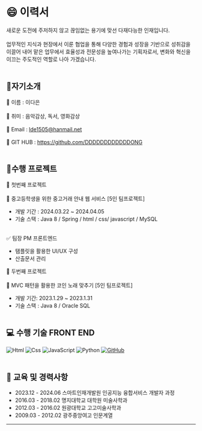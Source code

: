 
# 😄 이력서
새로운 도전에 주저하지 않고 끊임없는 용기에 맞선 다재다능한 인재입니다.
<br></br>
업무적인 지식과 현장에서 이룬 협업을 통해 다양한 경험과 성장을 기반으로 성취감을 이끌어 내어 맡은 업무에서 효율성과 전문성을 높여나가는 기획자로서, 변화와 혁신을 이끄는 주도적인 역할로 나아 가겠습니다.
<br></br>
## 💙자기소개
  💬 이름 : 이다은
<br></br>
  💬 취미 : 음악감상, 독서, 영화감상
<br></br> 
  💬 Email : lde1505@hanmail.net
<br></br>
 💬 GIT HUB : https://github.com/DDDDDDDDDDDDONG
<br></br>

## 📌수행 프로젝트
 🌱 첫번째 프로젝트
 <br></br> 
 🔵 중고등학생을 위한 중고거래 안내 웹 서비스 [5인 팀프로젝트]
 - 개발 기간 : 2024.03.22 ~ 2024.04.05
 - 기술 스택 : Java 8 / Spring / html / css/ javascript / MySQL
<br></br>

✅ 팀장 PM 프론트엔드
 - 탬플릿을 활용한 UI/UX 구성
 - 산출문서 관리

🌱 두번째 프로젝트
<br></br> 
🔵 MVC 패턴을 활용한 코인 노래 맞추기 [5인 팀프로젝트]
- 개발 기간: 2023.1.29 ~ 2023.1.31
- 기술 스택 : Java 8 / Oracle SQL
<br></br>

## 💻 수행 기술 FRONT END
<img alt="Html" src ="https://img.shields.io/badge/HTML5-E34F26.svg?&style=for-the-badge&logo=HTML5&logoColor=white"/> <img alt="Css" src ="https://img.shields.io/badge/CSS3-1572B6.svg?&style=for-the-badge&logo=CSS3&logoColor=white"/> <img alt="JavaScript" src ="https://img.shields.io/badge/JavaScriipt-F7DF1E.svg?&style=for-the-badge&logo=JavaScript&logoColor=black"/> <img alt="Python" src ="https://img.shields.io/badge/Python-3776AB.svg?&style=for-the-badge&logo=Python&logoColor=white"/> 
<a href = "https://github.com/Hun-Se"><img alt="GitHub" src ="https://img.shields.io/badge/GitHub-181717.svg?&style=for-the-badge&logo=GitHub&logoColor=white"/></a> 
<br></br>

## 📘 교육 및 경력사항
 - 2023.12 - 2024.06  스마트인재개발원 인공지능 융합서비스 개발자 과정
 - 2016.03 - 2018.02 명지대학교 대학원 미술사학과
 - 2012.03 - 2016.02 원광대학교 고고미술사학과
 - 2009.03 - 2012.02 광주중앙여고 인문계열






---

